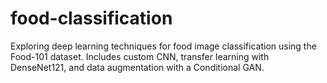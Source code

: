 # food-classification
Exploring deep learning techniques for food image classification using the Food-101 dataset. Includes custom CNN, transfer learning with DenseNet121, and data augmentation with a Conditional GAN.
